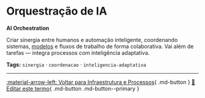 # Orquestração de IA

**AI Orchestration**

Criar sinergia entre humanos e automação inteligente, coordenando sistemas, [modelos](../conceitos-fundamentais/modelo.md) e fluxos de trabalho de forma colaborativa. Vai além de tarefas — integra processos com inteligência adaptativa.


**Tags:** `sinergia` · `coordenacao` · `inteligencia-adaptativa`

---

[:material-arrow-left: Voltar para Infraestrutura e Processos](index.md){ .md-button }
[📝 Editar este termo](https://github.com/seu-usuario/glossario-ia/edit/main/glossario.yaml){ .md-button .md-button--primary }
